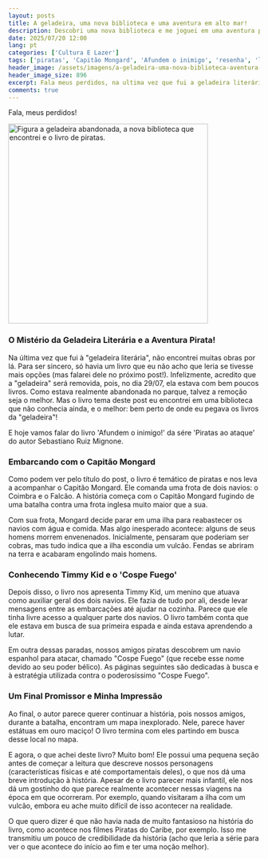 ```yaml
---
layout: posts
title: A geladeira, uma nova biblioteca e uma aventura em alto mar!
description: Descobri uma nova biblioteca e me joguei em uma aventura pirata com a resenha do livro "Afundem o Inimigo!", um dos livros da série "Piratas ao Ataque!".
date: 2025/07/20 12:00
lang: pt
categories: ['Cultura E Lazer']
tags: ['piratas', 'Capitão Mongard', 'Afundem o inimigo', 'resenha', 'livro-infantil', 'ficcao-historica', 'geladeira-literaria', 'biblioteca', 'resenhas-e-resumos', 'ficcao-historica-categoria', 'piratas-categoria']
header_image: /assets/imagens/a-geladeira-uma-nova-biblioteca-aventura-pirata.jpg
header_image_size: 896
excerpt: Fala meus perdidos, na ultima vez que fui a geladeira literária não encontrei muitas obras mas encontrei uma nova biblioteca...
comments: true
---
```


Fala, meus perdidos!

<img loading='lazy' alt="Figura a geladeira abandonada, a nova biblioteca que encontrei e o livro de piratas." src="{{ '/assets/imagens/a-geladeira-uma-nova-biblioteca-aventura-pirata.jpg' | relative_url }}" width="400" height="400">

### O Mistério da Geladeira Literária e a Aventura Pirata!

Na última vez que fui à "geladeira literária", não encontrei muitas obras por lá. Para ser sincero, só havia um livro que eu não acho que leria se tivesse mais opções (mas falarei dele no próximo post!). Infelizmente, acredito que a "geladeira" será removida, pois, no dia 29/07, ela estava com bem poucos livros. Como estava realmente abandonada no parque, talvez a remoção seja o melhor. Mas o livro tema deste post eu encontrei em uma biblioteca que não conhecia ainda, e o melhor: bem perto de onde eu pegava os livros da "geladeira"!

E hoje vamos falar do livro 'Afundem o inimigo!' da sére 'Piratas ao ataque' do autor Sebastiano Ruiz Mignone.


### Embarcando com o Capitão Mongard

Como podem ver pelo título do post, o livro é temático de piratas e nos leva a acompanhar o Capitão Mongard. Ele comanda uma frota de dois navios: o Coimbra e o Falcão. A história começa com o Capitão Mongard fugindo de uma batalha contra uma frota inglesa muito maior que a sua.

Com sua frota, Mongard decide parar em uma ilha para reabastecer os navios com água e comida. Mas algo inesperado acontece: alguns de seus homens morrem envenenados. Inicialmente, pensaram que poderiam ser cobras, mas tudo indica que a ilha escondia um vulcão. Fendas se abriram na terra e acabaram engolindo mais homens.

### Conhecendo Timmy Kid e o 'Cospe Fuego'

Depois disso, o livro nos apresenta Timmy Kid, um menino que atuava como auxiliar geral dos dois navios. Ele fazia de tudo por ali, desde levar mensagens entre as embarcações até ajudar na cozinha. Parece que ele tinha livre acesso a qualquer parte dos navios. O livro também conta que ele estava em busca de sua primeira espada e ainda estava aprendendo a lutar.

Em outra dessas paradas, nossos amigos piratas descobrem um navio espanhol para atacar, chamado "Cospe Fuego" (que recebe esse nome devido ao seu poder bélico). As páginas seguintes são dedicadas à busca e à estratégia utilizada contra o poderosíssimo "Cospe Fuego".

### Um Final Promissor e Minha Impressão

Ao final, o autor parece querer continuar a história, pois nossos amigos, durante a batalha, encontram um mapa inexplorado. Nele, parece haver estátuas em ouro maciço! O livro termina com eles partindo em busca desse local no mapa.

E agora, o que achei deste livro? Muito bom! Ele possui uma pequena seção antes de começar a leitura que descreve nossos personagens (características físicas e até comportamentais deles), o que nos dá uma breve introdução à história. Apesar de o livro parecer mais infantil, ele nos dá um gostinho do que parece realmente acontecer nessas viagens na época em que ocorreram. Por exemplo, quando visitaram a ilha com um vulcão, embora eu ache muito difícil de isso acontecer na realidade.

O que quero dizer é que não havia nada de muito fantasioso na história do livro, como acontece nos filmes Piratas do Caribe, por exemplo. Isso me transmitiu um pouco de credibilidade da história (acho que leria a série para ver o que acontece do início ao fim e ter uma noção melhor).